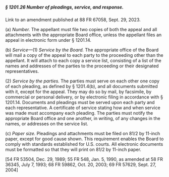 ##### § 1201.26 Number of pleadings, service, and response. #####

Link to an amendment published at 88 FR 67058, Sept. 29, 2023.

(a) *Number.* The appellant must file two copies of both the appeal and all attachments with the appropriate Board office, unless the appellant files an appeal in electronic form under § 1201.14.

(b) *Service*—(1) *Service by the Board.* The appropriate office of the Board will mail a copy of the appeal to each party to the proceeding other than the appellant. It will attach to each copy a service list, consisting of a list of the names and addresses of the parties to the proceeding or their designated representatives.

(2) *Service by the parties.* The parties must serve on each other one copy of each pleading, as defined by § 1201.4(b), and all documents submitted with it, except for the appeal. They may do so by mail, by facsimile, by commercial or personal delivery, or by electronic filing in accordance with § 1201.14. Documents and pleadings must be served upon each party and each representative. A certificate of service stating how and when service was made must accompany each pleading. The parties must notify the appropriate Board office and one another, in writing, of any changes in the names, or addresses on the service list.

(c) *Paper size.* Pleadings and attachments must be filed on 81/2 by 11-inch paper, except for good cause shown. This requirement enables the Board to comply with standards established for U.S. courts. All electronic documents must be formatted so that they will print on 81/2 by 11-inch paper.

[54 FR 53504, Dec. 29, 1989; 55 FR 548, Jan. 5, 1990, as amended at 58 FR 36345, July 7, 1993; 68 FR 59862, Oct. 20, 2003; 69 FR 57629, Sept. 27, 2004]